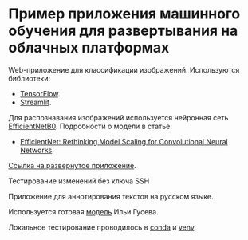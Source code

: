 # Пример приложения машинного обучения для развертывания на облачных платформах

Web-приложение для классификации изображений. Используются библиотеки:

- [TensorFlow](https://www.tensorflow.org/).
- [Streamlit](https://streamlit.io/).

Для распознавания изображений используется нейронная сеть [EfficientNetB0](https://keras.io/api/applications/efficientnet/#efficientnetb0-function). Подробности о модели в статье:

- [EfficientNet: Rethinking Model Scaling for Convolutional Neural Networks](https://arxiv.org/abs/1905.11946).

[Ссылка на развернутое приложение](https://image-classification-demo.herokuapp.com/).

Тестирование изменений без ключа SSH

Приложение для аннотирования текстов на русском языке.

Используется готовая [модель](https://huggingface.co/IlyaGusev/rugpt3medium_sum_gazeta) Ильи Гусева.

Локальное тестирование проводилось в [conda](https://docs.conda.io/en/latest/) и [venv](https://docs.python.org/3/tutorial/venv.html).